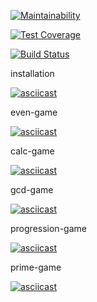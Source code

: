 [![Maintainability](https://api.codeclimate.com/v1/badges/a99a88d28ad37a79dbf6/maintainability)](https://codeclimate.com/github/codeclimate/codeclimate/maintainability)

[![Test Coverage](https://api.codeclimate.com/v1/badges/a99a88d28ad37a79dbf6/test_coverage)](https://codeclimate.com/github/codeclimate/codeclimate/test_coverage)

[![Build Status](https://travis-ci.org/eg-b/python-project-lvl1.svg?branch=master)](https://travis-ci.org/eg-b/python-project-lvl1)

installation

[![asciicast](https://asciinema.org/a/NYyXjodMTAEXj72iIZguqG9zM.svg)](https://asciinema.org/a/NYyXjodMTAEXj72iIZguqG9zM)

even-game

[![asciicast](https://asciinema.org/a/wjOlCqBJGDIwFUqPy48W8QyG6.svg)](https://asciinema.org/a/wjOlCqBJGDIwFUqPy48W8QyG6)

calc-game

[![asciicast](https://asciinema.org/a/9kwNPfEJaZ1FtW9ZynnubTtKV.svg)](https://asciinema.org/a/9kwNPfEJaZ1FtW9ZynnubTtKV)

gcd-game

[![asciicast](https://asciinema.org/a/8uyilkkGF1Ywt2ZPR8VZZjmGt.svg)](https://asciinema.org/a/8uyilkkGF1Ywt2ZPR8VZZjmGt)

progression-game

[![asciicast](https://asciinema.org/a/bUSYLHPsWzRSE2bFNrvbjDzDz.svg)](https://asciinema.org/a/bUSYLHPsWzRSE2bFNrvbjDzDz)


prime-game

[![asciicast](https://asciinema.org/a/tedJeka0NFM8c5k3OKLun64QZ.svg)](https://asciinema.org/a/tedJeka0NFM8c5k3OKLun64QZ)
